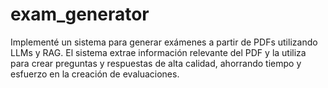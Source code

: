 # exam_generator
Implementé un sistema para generar exámenes a partir de PDFs utilizando LLMs y RAG. El sistema extrae información relevante del PDF y la utiliza para crear preguntas y respuestas de alta calidad, ahorrando tiempo y esfuerzo en la creación de evaluaciones.
